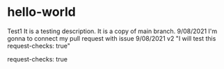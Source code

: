 # hello-world
Test1
It is a testing description. It is a copy of main branch. 
9/08/2021 I'm gonna to connect my pull request with issue
9/08/2021 v2 "I will test this request-checks: true"


request-checks: true
